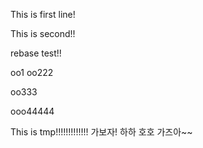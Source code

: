 This is first line!

This is second!!

rebase test!!

oo1
oo222

oo333

ooo44444

This is tmp!!!!!!!!!!!!!
가보자! 하하 호호  가즈아~~